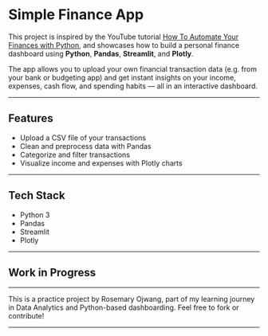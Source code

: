 # Simple Finance App
This project is inspired by the YouTube tutorial [How To Automate Your Finances with Python](https://youtu.be/wqBlmAWqa6A?si=o4ho_91djL6ZXHY0), and showcases how to build a personal finance dashboard using **Python**, **Pandas**, **Streamlit**, and **Plotly**.

The app allows you to upload your own financial transaction data (e.g. from your bank or budgeting app) and get instant insights on your income, expenses, cash flow, and spending habits — all in an interactive dashboard.

---
## Features

- Upload a CSV file of your transactions
- Clean and preprocess data with Pandas
- Categorize and filter transactions
- Visualize income and expenses with Plotly charts

---
## Tech Stack

- Python 3
- Pandas
- Streamlit
- Plotly

---
## Work in Progress

---
This is a practice project by Rosemary Ojwang, part of my learning journey in Data Analytics and Python-based dashboarding. Feel free to fork or contribute!

---